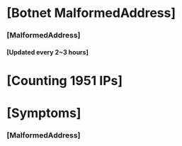 # [Botnet MalformedAddress]
### [MalformedAddress]
#### [Updated every 2~3 hours]

# [Counting 1951 IPs]

# [Symptoms] 
###   [MalformedAddress]
